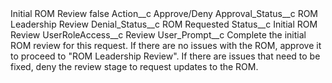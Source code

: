 <?xml version="1.0" encoding="UTF-8"?>
<CustomMetadata xmlns="http://soap.sforce.com/2006/04/metadata" xmlns:xsi="http://www.w3.org/2001/XMLSchema-instance" xmlns:xsd="http://www.w3.org/2001/XMLSchema">
    <label>Initial ROM Review</label>
    <protected>false</protected>
    <values>
        <field>Action__c</field>
        <value xsi:type="xsd:string">Approve/Deny</value>
    </values>
    <values>
        <field>Approval_Status__c</field>
        <value xsi:type="xsd:string">ROM Leadership Review</value>
    </values>
    <values>
        <field>Denial_Status__c</field>
        <value xsi:type="xsd:string">ROM Requested</value>
    </values>
    <values>
        <field>Status__c</field>
        <value xsi:type="xsd:string">Initial ROM Review</value>
    </values>
    <values>
        <field>UserRoleAccess__c</field>
        <value xsi:type="xsd:string">Review</value>
    </values>
    <values>
        <field>User_Prompt__c</field>
        <value xsi:type="xsd:string">Complete the initial ROM review for this request.  If there are no issues with the ROM, approve it to proceed to &quot;ROM Leadership Review&quot;.  If there are issues that need to be fixed, deny the review stage to request updates to the ROM.</value>
    </values>
</CustomMetadata>
